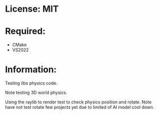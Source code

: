 
# License: MIT

# Required:
 * CMake
 * VS2022
 
# Information:

  Testing libs physics code.
  
  Note testing 3D world physics.
  
  Using the raylib to render test to check physics position and rotate. Note have not test rotate few projects yet due to limited of AI model cool down.